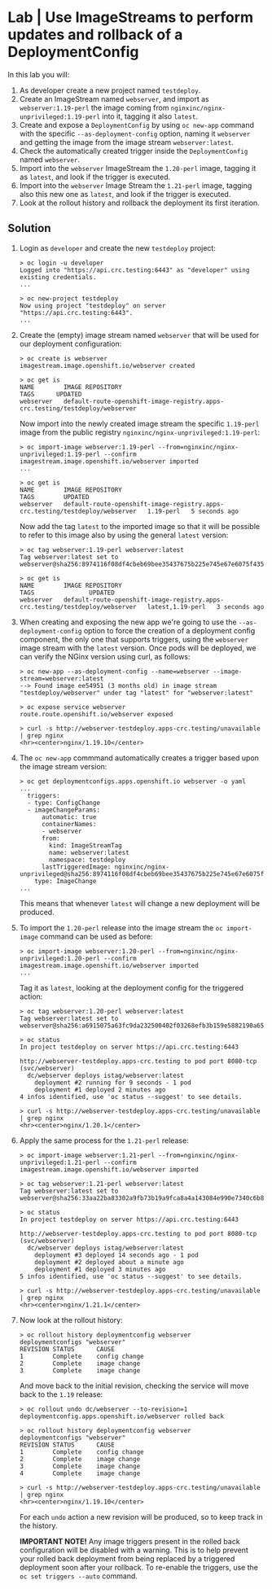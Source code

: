 # Lab | Use ImageStreams to perform updates and rollback of a DeploymentConfig

In this lab you will:

1. As developer create a new project named `testdeploy`.
2. Create an ImageStream named `webserver`, and import as `webserver:1.19-perl`
   the image coming from `nginxinc/nginx-unprivileged:1.19-perl` into it,
   tagging it also `latest`.
3. Create and expose a `DeploymentConfig` by using `oc new-app` command with the
   specific `--as-deployment-config` option, naming it `webserver` and getting
   the image from the image stream `webserver:latest`.
4. Check the automatically created trigger inside the `DeploymentConfig` named
   `webserver`.
5. Import into the `webserver` ImageStream the `1.20-perl` image, tagging it as
   `latest`, and look if the trigger is executed.
6. Import into the `webserver` Image Stream the `1.21-perl` image, tagging also
   this new one as `latest`, and look if the trigger is executed.
7. Look at the rollout history and rollback the deployment its first iteration.

## Solution

1. Login as `developer` and create the new `testdeploy` project:

   ```console
   > oc login -u developer
   Logged into "https://api.crc.testing:6443" as "developer" using existing credentials.
   ...

   > oc new-project testdeploy
   Now using project "testdeploy" on server "https://api.crc.testing:6443".
   ...
   ```

2. Create the (empty) image stream named `webserver` that will be used for our
   deployment configuration:

   ```console
   > oc create is webserver
   imagestream.image.openshift.io/webserver created

   > oc get is
   NAME        IMAGE REPOSITORY                                                               TAGS      UPDATED
   webserver   default-route-openshift-image-registry.apps-crc.testing/testdeploy/webserver
   ```

   Now import into the newly created image stream the specific `1.19-perl`
   image from the public registry `nginxinc/nginx-unprivileged:1.19-perl`:

   ```console
   > oc import-image webserver:1.19-perl --from=nginxinc/nginx-unprivileged:1.19-perl --confirm
   imagestream.image.openshift.io/webserver imported
   ...

   > oc get is
   NAME        IMAGE REPOSITORY                                                               TAGS        UPDATED
   webserver   default-route-openshift-image-registry.apps-crc.testing/testdeploy/webserver   1.19-perl   5 seconds ago
   ```

   Now add the tag `latest` to the imported image so that it will be possible to
   refer to this image also by using the general `latest` version:

   ```console
   > oc tag webserver:1.19-perl webserver:latest
   Tag webserver:latest set to webserver@sha256:8974116f08df4cbeb69bee35437675b225e745e67e6075f43523d9f8230a1191.

   > oc get is
   NAME        IMAGE REPOSITORY                                                               TAGS               UPDATED
   webserver   default-route-openshift-image-registry.apps-crc.testing/testdeploy/webserver   latest,1.19-perl   3 seconds ago
   ```

3. When creating and exposing the new app we're going to use the
   `--as-deployment-config` option to force the creation of a deployment config
   component, the only one that supports triggers, using the `webserver` image
   stream with the `latest` version.
   Once pods will be deployed, we can verify the NGinx version using curl, as
   follows:

   ```console
   > oc new-app --as-deployment-config --name=webserver --image-stream=webserver:latest
   --> Found image ee54951 (3 months old) in image stream "testdeploy/webserver" under tag "latest" for "webserver:latest"

   > oc expose service webserver
   route.route.openshift.io/webserver exposed

   > curl -s http://webserver-testdeploy.apps-crc.testing/unavailable | grep nginx
   <hr><center>nginx/1.19.10</center>
   ```

4. The `oc new-app` commmand automatically creates a trigger based upon the image
   stream version:

   ```console
   > oc get deploymentconfigs.apps.openshift.io webserver -o yaml
   ...
     triggers:
     - type: ConfigChange
     - imageChangeParams:
         automatic: true
         containerNames:
         - webserver
         from:
           kind: ImageStreamTag
           name: webserver:latest
           namespace: testdeploy
         lastTriggeredImage: nginxinc/nginx-unprivileged@sha256:8974116f08df4cbeb69bee35437675b225e745e67e6075f43523d9f8230a1191
       type: ImageChange
   ...
   ```

   This means that whenever `latest` will change a new deployment will be
   produced.

5. To import the `1.20-perl` release into the image stream the `oc import-image`
   command can be used as before:

   ```console
   > oc import-image webserver:1.20-perl --from=nginxinc/nginx-unprivileged:1.20-perl --confirm
   imagestream.image.openshift.io/webserver imported
   ...
   ```

   Tag it as `latest`, looking at the deployment config for the triggered
   action:

   ```console
   > oc tag webserver:1.20-perl webserver:latest
   Tag webserver:latest set to webserver@sha256:a6915075a63fc9da232500402f03268efb3b159e5882190a65090fe24510b3a3.

   > oc status
   In project testdeploy on server https://api.crc.testing:6443

   http://webserver-testdeploy.apps-crc.testing to pod port 8080-tcp (svc/webserver)
     dc/webserver deploys istag/webserver:latest
       deployment #2 running for 9 seconds - 1 pod
       deployment #1 deployed 2 minutes ago
   4 infos identified, use 'oc status --suggest' to see details.

   > curl -s http://webserver-testdeploy.apps-crc.testing/unavailable | grep nginx
   <hr><center>nginx/1.20.1</center>
   ```

6. Apply the same process for the `1.21-perl` release:

   ```console
   > oc import-image webserver:1.21-perl --from=nginxinc/nginx-unprivileged:1.21-perl --confirm
   imagestream.image.openshift.io/webserver imported

   > oc tag webserver:1.21-perl webserver:latest
   Tag webserver:latest set to webserver@sha256:33aa22ba83302a9fb73b19a9fca8a4a143084e990e7340c6b88b7318e6a72853.

   > oc status
   In project testdeploy on server https://api.crc.testing:6443

   http://webserver-testdeploy.apps-crc.testing to pod port 8080-tcp (svc/webserver)
     dc/webserver deploys istag/webserver:latest
       deployment #3 deployed 14 seconds ago - 1 pod
       deployment #2 deployed about a minute ago
       deployment #1 deployed 3 minutes ago
   5 infos identified, use 'oc status --suggest' to see details.

   > curl -s http://webserver-testdeploy.apps-crc.testing/unavailable | grep nginx
   <hr><center>nginx/1.21.1</center>
   ```

7. Now look at the rollout history:

   ```console
   > oc rollout history deploymentconfig webserver
   deploymentconfigs "webserver"
   REVISION	STATUS		CAUSE
   1		Complete	config change
   2		Complete	image change
   3		Complete	image change
   ```

   And move back to the initial revision, checking the service will move back
   to the `1.19` release:

   ```console
   > oc rollout undo dc/webserver --to-revision=1
   deploymentconfig.apps.openshift.io/webserver rolled back

   > oc rollout history deploymentconfig webserver
   deploymentconfigs "webserver"
   REVISION	STATUS		CAUSE
   1		Complete	config change
   2		Complete	image change
   3		Complete	image change
   4		Complete	image change

   > curl -s http://webserver-testdeploy.apps-crc.testing/unavailable | grep nginx
   <hr><center>nginx/1.19.10</center>
   ```

   For each `undo` action a new revision will be produced, so to keep track in
   the history.

   **IMPORTANT NOTE!** Any image triggers present in the rolled back
   configuration will be disabled with a warning. This is to help prevent
   your rolled back deployment from being replaced by a triggered deployment
   soon after your rollback.
   To re-enable the triggers, use the `oc set triggers --auto` command.
